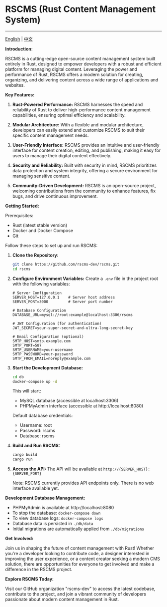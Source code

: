 # RSCMS (Rust Content Management System)

---

[English](./README.md) | [中文](./README_cn.md)

**Introduction:**

RSCMS is a cutting-edge open-source content management system built entirely in Rust, designed to empower developers with a robust and efficient platform for managing digital content. Leveraging the power and performance of Rust, RSCMS offers a modern solution for creating, organizing, and delivering content across a wide range of applications and websites.

**Key Features:**

1. **Rust-Powered Performance:** RSCMS harnesses the speed and reliability of Rust to deliver high-performance content management capabilities, ensuring optimal efficiency and scalability.

2. **Modular Architecture:** With a flexible and modular architecture, developers can easily extend and customize RSCMS to suit their specific content management needs.

3. **User-Friendly Interface:** RSCMS provides an intuitive and user-friendly interface for content creation, editing, and publishing, making it easy for users to manage their digital content effectively.

4. **Security and Reliability:** Built with security in mind, RSCMS prioritizes data protection and system integrity, offering a secure environment for managing sensitive content.

5. **Community-Driven Development:** RSCMS is an open-source project, welcoming contributions from the community to enhance features, fix bugs, and drive continuous improvement.

**Getting Started:**

Prerequisites:
- Rust (latest stable version)
- Docker and Docker Compose
- Git

Follow these steps to set up and run RSCMS:

1. **Clone the Repository:**
   ```bash
   git clone https://github.com/rscms-dev/rscms.git
   cd rscms
   ```

2. **Configure Environment Variables:**
   Create a `.env` file in the project root with the following variables:
   ```env
   # Server Configuration
   SERVER_HOST=127.0.0.1    # Server host address
   SERVER_PORT=3000         # Server port number

   # Database Configuration
   DATABASE_URL=mysql://root:example@localhost:3306/rscms

   # JWT Configuration (for authentication)
   JWT_SECRET=your-super-secret-and-ultra-long-secret-key

   # Email Configuration (optional)
   SMTP_HOST=smtp.example.com
   SMTP_PORT=587
   SMTP_USERNAME=your-username
   SMTP_PASSWORD=your-password
   SMTP_FROM_EMAIL=noreply@example.com
   ```

3. **Start the Development Database:**
   ```bash
   cd db
   docker-compose up -d
   ```
   This will start:
   - MySQL database (accessible at localhost:3306)
   - PHPMyAdmin interface (accessible at http://localhost:8080)
   
   Default database credentials:
   - Username: root
   - Password: rscms
   - Database: rscms

4. **Build and Run RSCMS:**
   ```bash
   cargo build
   cargo run
   ```

5. **Access the API:**
   The API will be available at `http://{SERVER_HOST}:{SERVER_PORT}`
   
   Note: RSCMS currently provides API endpoints only. There is no web interface available yet.

**Development Database Management:**
- PHPMyAdmin is available at http://localhost:8080
- To stop the database: `docker-compose down`
- To view database logs: `docker-compose logs`
- Database data is persisted in `./db/data`
- Initial migrations are automatically applied from `./db/migrations`

**Get Involved:**

Join us in shaping the future of content management with Rust! Whether you're a developer looking to contribute code, a designer interested in improving the user experience, or a content creator seeking a modern CMS solution, there are opportunities for everyone to get involved and make a difference in the RSCMS project.

**Explore RSCMS Today:**

Visit our GitHub organization "rscms-dev" to access the latest codebase, contribute to the project, and join a vibrant community of developers passionate about modern content management in Rust.
